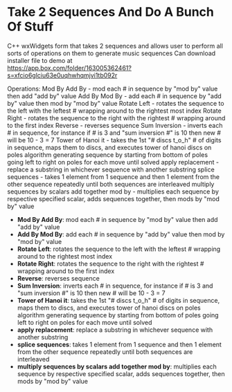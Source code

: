 # Take 2 Sequences And Do A Bunch Of Stuff <br/> 

C++ wxWidgets form that takes 2 sequences and allows user to perform all sorts of operations on them to generate music sequences 
Can download installer file to demo at <br/> 
https://app.box.com/folder/163005362461?s=xfcio6glciu63e0uqhwhqmjvi1tb092r

Operations: 
Mod By Add By - mod each # in sequence by "mod by" value then add "add by" value 
Add By Mod By - add each # in sequence by "add by" value then mod by "mod by" value 
Rotate Left - rotates the sequence to the left with the leftest # wrapping around to the rightest most index 
Rotate Right - rotates the sequence to the right with the rightest # wrapping around to the first index 
Reverse - reverses sequence 
Sum Inversion - inverts each # in sequence, for instance if # is 3 and "sum inversion #" is 10 then new # will be 10 - 3 = 7 
Tower of Hanoi it - takes the 1st "# discs t_o_h" # of digits in sequence, maps them to discs, and executes tower of hanoi discs on poles algorithm generating sequence by starting from bottom of poles going left to right on poles for each move until solved 
apply replacement - replace a substring in whichever sequence with another substring 
splice sequences - takes 1 element from 1 sequence and then 1 element from the other sequence repeatedly until both sequences are interleaved 
multiply sequences by scalars add together mod by - multiplies each sequence by respective specified scalar, adds sequences together, then mods by "mod by" value 

- **Mod By Add By**: mod each # in sequence by "mod by" value then add "add by" value 
- **Add By Mod By**: add each # in sequence by "add by" value then mod by "mod by" value 
- **Rotate Left**: rotates the sequence to the left with the leftest # wrapping around to the rightest most index 
- **Rotate Right**: rotates the sequence to the right with the rightest # wrapping around to the first index 
- **Reverse**: reverses sequence 
- **Sum Inversion**: inverts each # in sequence, for instance if # is 3 and "sum inversion #" is 10 then new # will be 10 - 3 = 7 
- **Tower of Hanoi it**: takes the 1st "# discs t_o_h" # of digits in sequence, maps them to discs, and executes tower of hanoi discs on poles algorithm generating sequence by starting from bottom of poles going left to right on poles for each move until solved 
- **apply replacement**: replace a substring in whichever sequence with another substring 
- **splice sequences**: takes 1 element from 1 sequence and then 1 element from the other sequence repeatedly until both sequences are interleaved 
- **multiply sequences by scalars add together mod by**: multiplies each sequence by respective specified scalar, adds sequences together, then mods by "mod by" value
